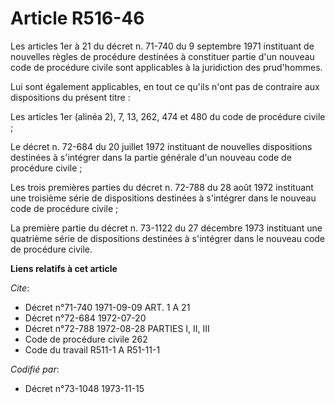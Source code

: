 # Article R516-46

Les articles 1er à 21 du décret n. 71-740 du 9 septembre 1971 instituant de nouvelles règles de procédure destinées à
constituer partie d'un nouveau code de procédure civile sont applicables à la juridiction des prud'hommes.

Lui sont également applicables, en tout ce qu'ils n'ont pas de contraire aux dispositions du présent titre :

Les articles 1er (alinéa 2), 7, 13, 262, 474 et 480 du code de procédure civile ;

Le décret n. 72-684 du 20 juillet 1972 instituant de nouvelles dispositions destinées à s'intégrer dans la partie générale
d'un nouveau code de procédure civile ;

Les trois premières parties du décret n. 72-788 du 28 août 1972 instituant une troisième série de dispositions destinées à
s'intégrer dans le nouveau code de procédure civile ;

La première partie du décret n. 73-1122 du 27 décembre 1973 instituant une quatrième série de dispositions destinées à
s'intégrer dans le nouveau code de procédure civile.

**Liens relatifs à cet article**

_Cite_:

  - Décret n°71-740 1971-09-09 ART. 1 A 21
  - Décret n°72-684 1972-07-20
  - Décret n°72-788 1972-08-28 PARTIES I, II, III
  - Code de procédure civile 262
  - Code du travail R511-1 A R51-11-1

_Codifié par_:

  - Décret n°73-1048 1973-11-15
